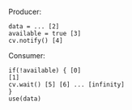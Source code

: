 
Producer:
```
data = ... [2]
available = true [3]
cv.notify() [4]
```
  
Consumer:
```
if(!available) { [0]
[1]
cv.wait() [5] [6] ... [infinity]
}
use(data)
```
